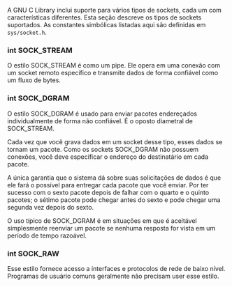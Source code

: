 A GNU C Library inclui suporte para vários tipos de sockets, cada um com características diferentes. Esta seção descreve os tipos de sockets suportados. As constantes simbólicas listadas aqui são definidas em `sys/socket.h`.

### int SOCK_STREAM

O estilo SOCK_STREAM é como um pipe. Ele opera em uma conexão com um socket remoto específico e transmite dados de forma confiável como um fluxo de bytes.

### int SOCK_DGRAM

O estilo SOCK_DGRAM é usado para enviar pacotes endereçados individualmente de forma não confiável. É o oposto diametral de SOCK_STREAM. 

Cada vez que você grava dados em um socket desse tipo, esses dados se tornam um pacote. Como os sockets SOCK_DGRAM não possuem conexões, você deve especificar o endereço do destinatário em cada pacote.

A única garantia que o sistema dá sobre suas solicitações de dados é que ele fará o possível para entregar cada pacote que você enviar. Por ter sucesso com o sexto pacote depois de falhar com o quarto e o quinto pacotes; o sétimo pacote pode chegar antes do sexto e pode chegar uma segunda vez depois do sexto.

O uso típico de SOCK_DGRAM é em situações em que é aceitável simplesmente reenviar um pacote se nenhuma resposta for vista em um período de tempo razoável.

### int SOCK_RAW

Esse estilo fornece acesso a interfaces e protocolos de rede de baixo nível. Programas de usuário comuns geralmente não precisam user esse estilo.